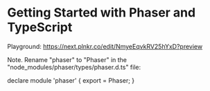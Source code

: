 # Getting Started with Phaser and TypeScript

Playground: https://next.plnkr.co/edit/NmyeEqvkRV25hYxD?preview

Note. Rename "phaser" to "Phaser" in the "node_modules/phaser/types/phaser.d.ts" file:

declare module 'phaser' {
    export = Phaser;
}
